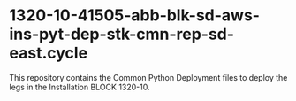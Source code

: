 # 1320-10-41505-abb-blk-sd-aws-ins-pyt-dep-stk-cmn-rep-sd-east.cycle
This repository contains the Common Python Deployment files to deploy the legs in the Installation BLOCK 1320-10.
